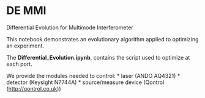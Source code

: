 # DE MMI
Differential Evolution for Multimode Interferometer

This notebook demonstrates an evolutionary algorithm applied to optimizing an experiment.

The **Differential_Evolution.ipynb**, contains the script used to optimize at each port. 

We provide the modules needed to control:
    * laser (ANDO AQ4321) 
    * detector (Keysight N7744A) 
    * source/measure device (Qontrol (http://qontrol.co.uk))